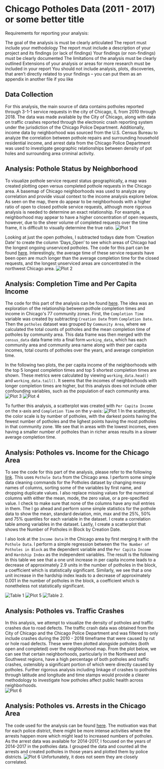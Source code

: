 # Chicago Potholes Data (2011 - 2017) or some better title
Requirements for reporting your analysis:

The goal of the analysis is must be clearly articulated
The report must include your methodology
The report must include a description of your project and its findings (or lack of findings)
Your findings (or non-findings) must be clearly documented
The limitations of the analysis must be clearly outlined
Extensions of your analysis or areas for more research must be included in your report
You should not include analysis, plots, discoveries, that aren’t directly related to your findings – you can put them as an appendix in another file if you like

## Data Collection
For this analysis, the main source of data contains potholes reported through 3-1-1 service requests in the city of Chicago, IL from 2010 through 2018. The data was made available by the City of Chicago, along with data on traffic crashes reported through the electronic crash reporting system under the jurisdiction of the Chicago Police Department. Additionally, income data by neighborhood was sourced from the U.S. Census Bureau to analyze the correlation between pothole repairs and surrounding household residential income, and arrest data from the Chicago Police Department was used to investigate geographic relationships between density of pot holes and surrounding area criminal activity.

## Analysis: Pothole Status by Neighborhood
To visualize pothole service request status geographically, a map was created plotting open versus completed pothole requests in the Chicago area. A basemap of Chicago neighborhoods was used to analyze any correlation and provide visual context to the income analysis explore below. As seen on the map, there do appear to be neighborhoods with a higher ratio of open to closed pothole service requests, although more rigorous analysis is needed to determine an exact relationship. For example, a neighborhood may appear to have a higher concentration of open requests, however, due to the sheer volume of completed requests over the time frame, it is difficult to visually determine the true ratio.
![Plot 1](artifacts/pothole_status_map.png)

Looking at just the open potholes, I subtracted todays date from ‘Creation Date’ to create the column ‘Days_Open’ to see which areas of Chicago had the longest ongoing unserviced potholes. The code for this part can be found [here](code/open_potholes_map.ipynb). Interestingly, the average time of these service requests have been open are much longer than the average completion time for the closed requests, and the longest unserviced areas are concentrated in the northwest Chicago area.
 ![Plot 2](artifacts/open_potholes.png)


## Analysis: Completion Time and Per Capita Income
The code for this part of the analysis can be found [here](code/census-pot.ipynb).
The idea was an exploration of the relationship between pothole completion times and income in Chicago's 77 community zones. First, the `Completion Time` variable was created by subtracting `Creation Date` from `Completion Date`. Then the `potholes` dataset was grouped by `Community Area`, where we calculated the total counts of potholes and the mean completion time of potholes by community area. This data frame was then merged with the `census_data` data frame into a final form `working_data`, which has each community area and community area name along with their per capita incomes, total counts of potholes over the years, and average completion time.

In the following two plots, the per capita income of the neighborhoods with the top 5 longest completion times and top 5 shortest completion times are shown. These metrics were calculated by viewing `working_data.head() ` and `working_data.tail()`. It seems that the incomes of neighborhoods with longer completion times are higher, but this analysis does not include other confounding variables, such as the population of each community area.
![Plot 3](artifacts/top_5.png)
![Plot 4](artifacts/bottom_5.png)

To further this analysis, a scatterplot was created with `Per Capita Income` on the x-axis and `Completion Time` on the y-axis: ![Plot 1](artifacts/income_scatter.png)
In the scatterplot, the color scale is by number of potholes, with the darkest points having the fewest number of potholes and the lighest points having the most potholes in that community zone. We see that in areas with the lowest incomes, even having a smaller number of potholes than in richer areas results in a slower average completion time.

## Analysis: Potholes vs. Income for the Chicago Area
To see the code for this part of the analysis, please refer to the following [link](Data_Cleaning/pothole_data/Pothole_data.ipynb). This uses `Pothole Data` from the Chicago area.
I perform some simple data cleaning commands for the Potholes dataset by changing messy names of columns, sorting some of the variables by first name, and dropping duplicate values. I also replace missing values for the numerical columns with either the mean, mode, the zero value, or a pre-specified value. I check to make sure that none of the columns have any null entries in them. The I go ahead and perform some simple statistics for the pothole data to show the mean, standard deviation, min, max and the 25%, 50% and 75% quantiles for each variable in the dataset. I create a correlation table among variables in the dataset. Lastly, I create a scatterplot that shows the Number of Potholes in Block by Creation Date.  

I also look at the `Income Data` in the Chicago area by first merging it with the `Pothole Data`. I perform a simple regression between the `The Number of Potholes in Block` as the dependent variable and the `Per Capita Income` and `Hardship Index` as the independent variables. The result is the following
In this table we see that a one unit increase in per capita income leads to a decrease of approximately 2.9 units in the number of potholes in the block, a coefficient which is statistically significant. Similarly, we see that a one unit increase in the hardship index leads to a decrease of approximately 0.001 in the number of potholes in the block, a coefficient which is nonetheless not statistically significant.

![Table 1](artifacts/PotholeData_statistics.png)
![Plot 5](artifacts/Scatter_plot.png)
![Table 2](artifacts/pothole_income_regression.png).

## Analysis: Potholes vs. Traffic Crashes
In this analysis, we attempt to visualize the density of potholes and traffic crashes due to road defects. The traffic crash data was obtained from the City of Chicago and the Chicago Police Department and was filtered to only include crashes during the 2010 - 2018 timeframe that were caused by rut or hole road defects. These were then plotted alongside potholes (both open and completed) over the neighborhood map. From the plot below, we can see that certain neighborhoods, particularly in the Northwest and Southwest regions, have a high percentage of both potholes and traffic crashes, ostensibly a significant portion of which were directly caused by potholes. Further rigorous analysis including linkage of crashes to potholes through latitude and longitude and time stamps would provide a clearer methodology to investigate how potholes affect public health across neighborhoods.  
![Plot 6](artifacts/dualmap.png)

## Analysis: Potholes vs. Arrests in the Chicago Area
The code used for the analysis can be found [here](code/arrestdata.ipynb).
The motivation was that for each police district, there might be more intense activities where the arrests happen more which might lead to increased numbers of potholes. As the arrest data was available for 2014-2017, I focused on the years of 2014-2017 in the potholes data. I grouped the data and counted all the arrests and created potholes in those years and plotted them by police districts.
![Plot 6](artifacts/arrests_and_potholes.png)
Unfortunately, it does not seem they are closely correlated.

